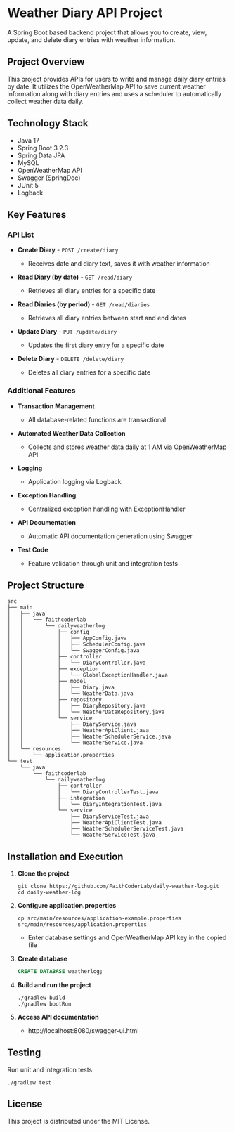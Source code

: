 # Weather Diary API Project

A Spring Boot based backend project that allows you to create, view, update, and delete diary entries with weather information.

## Project Overview

This project provides APIs for users to write and manage daily diary entries by date. It utilizes the OpenWeatherMap API to save current weather information along with diary entries and uses a scheduler to automatically collect weather data daily.

## Technology Stack

- Java 17
- Spring Boot 3.2.3
- Spring Data JPA
- MySQL
- OpenWeatherMap API
- Swagger (SpringDoc)
- JUnit 5
- Logback

## Key Features

### API List

- **Create Diary** - `POST /create/diary`
  - Receives date and diary text, saves it with weather information

- **Read Diary (by date)** - `GET /read/diary`
  - Retrieves all diary entries for a specific date

- **Read Diaries (by period)** - `GET /read/diaries`
  - Retrieves all diary entries between start and end dates
  
- **Update Diary** - `PUT /update/diary`
  - Updates the first diary entry for a specific date

- **Delete Diary** - `DELETE /delete/diary`
  - Deletes all diary entries for a specific date

### Additional Features

- **Transaction Management**
  - All database-related functions are transactional
  
- **Automated Weather Data Collection**
  - Collects and stores weather data daily at 1 AM via OpenWeatherMap API
  
- **Logging**
  - Application logging via Logback
  
- **Exception Handling**
  - Centralized exception handling with ExceptionHandler
  
- **API Documentation**
  - Automatic API documentation generation using Swagger
  
- **Test Code**
  - Feature validation through unit and integration tests

## Project Structure

```
src
├── main
│   ├── java
│   │   └── faithcoderlab
│   │       └── dailyweatherlog
│   │           ├── config
│   │           │   ├── AppConfig.java
│   │           │   ├── SchedulerConfig.java
│   │           │   └── SwaggerConfig.java
│   │           ├── controller
│   │           │   └── DiaryController.java
│   │           ├── exception
│   │           │   └── GlobalExceptionHandler.java
│   │           ├── model
│   │           │   ├── Diary.java
│   │           │   └── WeatherData.java
│   │           ├── repository
│   │           │   ├── DiaryRepository.java
│   │           │   └── WeatherDataRepository.java
│   │           └── service
│   │               ├── DiaryService.java
│   │               ├── WeatherApiClient.java
│   │               ├── WeatherSchedulerService.java
│   │               └── WeatherService.java
│   └── resources
│       └── application.properties
└── test
    └── java
        └── faithcoderlab
            └── dailyweatherlog
                ├── controller
                │   └── DiaryControllerTest.java
                ├── integration
                │   └── DiaryIntegrationTest.java
                └── service
                    ├── DiaryServiceTest.java
                    ├── WeatherApiClientTest.java
                    ├── WeatherSchedulerServiceTest.java
                    └── WeatherServiceTest.java
```

## Installation and Execution

1. **Clone the project**
   ```
   git clone https://github.com/FaithCoderLab/daily-weather-log.git
   cd daily-weather-log
   ```

2. **Configure application.properties**
   ```
   cp src/main/resources/application-example.properties src/main/resources/application.properties
   ```
   - Enter database settings and OpenWeatherMap API key in the copied file

3. **Create database**
   ```sql
   CREATE DATABASE weatherlog;
   ```

4. **Build and run the project**
   ```
   ./gradlew build
   ./gradlew bootRun
   ```

5. **Access API documentation**
   - http://localhost:8080/swagger-ui.html

## Testing

Run unit and integration tests:
```
./gradlew test
```

## License

This project is distributed under the MIT License.
